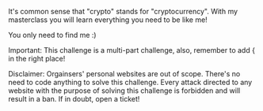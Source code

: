 It's common sense that "crypto" stands for "cryptocurrency". With my masterclass you will learn everything you need to be like me!

You only need to find me :)

Important: This challenge is a multi-part challenge, also, remember to add { in the right place!

Disclaimer: Orgainsers' personal websites are out of scope. There's no need to code anything to solve this challenge. Every attack directed to any website with the purpose of solving this challenge is forbidden and will result in a ban. If in doubt, open a ticket!
